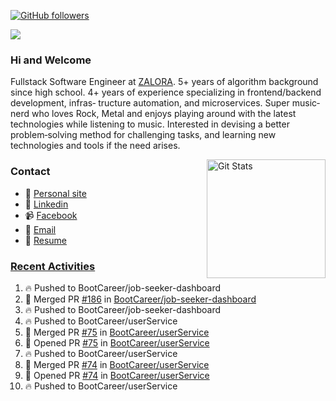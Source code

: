 [![GitHub followers](https://img.shields.io/github/followers/DeKal?label=Follow%20at%20GitHub&style=for-the-badge)](https://github.com/DeKal)

<img
  src="https://cr-ss-service.azurewebsites.net/api/ScreenShot?widget=summary&username=DeKal&badges=3&width=300&style=--header-bg-color:%23000;--border-radius:10px"
/>

### Hi and Welcome 
Fullstack Software Engineer at [ZALORA](https://github.com/zalora/). 5+ years of algorithm background since high school. 4+ years of experience specializing in frontend/backend development, infras‐ tructure automation, and microservices. Super music‐nerd who loves Rock, Metal and enjoys playing around with the latest technologies while listening to music. Interested in devising a better problem‐solving method for challenging tasks, and learning new technologies and tools if the need arises.


<a href="https://phatho-folio.now.sh/"><img alt="Git Stats" src="https://github-readme-stats.vercel.app/api?username=DeKal&show_icons=true&theme=merko&count_private=true" align="right" height="190" /></a>


### Contact

- 💬 [Personal site](https://phatho-folio.now.sh/)
- 🔗 [Linkedin](https://www.linkedin.com/in/phat-ho/)
- 📹 [Facebook](https://www.facebook.com/dekal.dev)
- 📧 <a href="mailto:hohuuphat22@gmail.com">Email</a>
- 📄 <a id="raw-url" href="https://raw.githubusercontent.com/DeKal/DeKal/master/cv/dekal.pdf">Resume</a>


### [Recent Activities](https://github.com/DeKal/github-activity-readme)
<!--START_SECTION:activity-->
1. 🔥 Pushed to BootCareer/job-seeker-dashboard
2. 🎉 Merged PR [#186](https://github.com/BootCareer/job-seeker-dashboard/pull/186) in [BootCareer/job-seeker-dashboard](https://github.com/BootCareer/job-seeker-dashboard)
3. 🔥 Pushed to BootCareer/job-seeker-dashboard
4. 🔥 Pushed to BootCareer/userService
5. 🎉 Merged PR [#75](https://github.com/BootCareer/userService/pull/75) in [BootCareer/userService](https://github.com/BootCareer/userService)
6. 💪 Opened PR [#75](https://github.com/BootCareer/userService/pull/75) in [BootCareer/userService](https://github.com/BootCareer/userService)
7. 🔥 Pushed to BootCareer/userService
8. 🎉 Merged PR [#74](https://github.com/BootCareer/userService/pull/74) in [BootCareer/userService](https://github.com/BootCareer/userService)
9. 💪 Opened PR [#74](https://github.com/BootCareer/userService/pull/74) in [BootCareer/userService](https://github.com/BootCareer/userService)
10. 🔥 Pushed to BootCareer/userService
<!--END_SECTION:activity-->